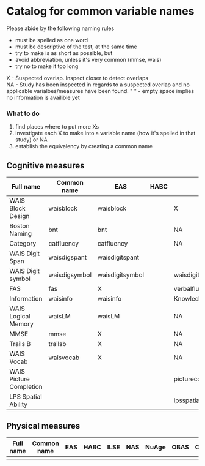 
# Catalog for common variable names

Please abide by the following naming rules  
  - must be spelled as one word   
  - must be descriptive of the test, at the same time  
  - try to make is as short as possible, but  
  - avoid abbreviation, unless it's very common (mmse, wais)   
  - try no to make it too long  
  
X - Suspected overlap. Inspect closer to detect overlaps  
NA - Study has been inspected in regards to a suspected overlap and no applicable varialbes/measures have been found.
" " - empty space implies no information is availible yet

### What to do
1) find places where to put more Xs
2) investigate each X to make into a variable name (how it's spelled in that study) or NA
3) establish the equivalency by creating a common name



## Cognitive measures

|Full name                |Common name  | EAS           | HABC | ILSE | NAS  | NuAge| OBAS | OCTO | RADC | SATSA|
|-------------------------|-------------|---------------|------|------|------|------|------|------|------|------|
|WAIS Block Design        |waisblock    |waisblock      |      |  X   |      |      |      |  X   |      |      |
|Boston Naming            |bnt          |bnt            |      | NA   |      |      |      |      |  X   |      |
|Category                 |catfluency   |catfluency     |      | NA   |      |      |      |      |  X   |      |
|WAIS Digit Span          |waisdigspant |waisdigitspant |      |      |      |      |      |  X   |  X   |      |
|WAIS Digit symbol        |waisdigsymbol|waisdigitsymbol|      |waisdigitsymbolsubstitution|      |      |      |  X   |  X   |      |
|FAS                      |fas          |  X            |      |verbalfluencytest|      |      |      |      |      |      |
|Information              |waisinfo     |waisinfo       |      |Knowledge   |      |      |      |  X   |      |      |
|WAIS Logical Memory      |waisLM       |waisLM         |      | NA   |      |      |      |      |      |      |
|MMSE                     |mmse         |  X            |      | NA   |      |      |      |  X   |  X   |      |
|Trails B                 |trailsb      |  X            |      | NA   |      |      |      |      |      |      |
|WAIS Vocab               |waisvocab    |  X            |      | NA   |      |      |      |      |      |      |
|WAIS Picture Completion  |             |               |      |picturecompletion     |      |      |      |      |      |      |
|LPS Spatial Ability      |             |               |      |lpsspatialability|      |      |      |      |      |      |

## Physical measures

|Full name                |Common name  | EAS  | HABC | ILSE | NAS  | NuAge| OBAS | OCTO | RADC | SATSA|
|-------------------------|-------------|------|------|------|------|------|------|------|------|------|
|                         |             |      |      |      |      |      |      |      |      |      |
